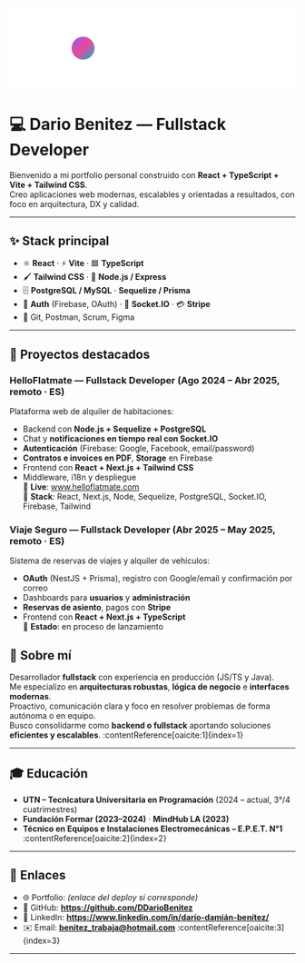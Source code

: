 ![Dario Benitez](./public/banner.svg)

# 💻 Dario Benitez — Fullstack Developer

Bienvenido a mi portfolio personal construido con **React + TypeScript + Vite + Tailwind CSS**.  
Creo aplicaciones web modernas, escalables y orientadas a resultados, con foco en arquitectura, DX y calidad.

---

## ✨ Stack principal

-   ⚛️ **React** · ⚡ **Vite** · 🟦 **TypeScript**
-   🖌️ **Tailwind CSS** · 🔌 **Node.js / Express**
-   🗄️ **PostgreSQL / MySQL** · **Sequelize / Prisma**
-   🔐 **Auth** (Firebase, OAuth) · 🔔 **Socket.IO** · 💳 **Stripe**
-   🧰 Git, Postman, Scrum, Figma

---

## 🚀 Proyectos destacados

### HelloFlatmate — Fullstack Developer (Ago 2024 – Abr 2025, remoto · ES)

Plataforma web de alquiler de habitaciones:

-   Backend con **Node.js + Sequelize + PostgreSQL**
-   Chat y **notificaciones en tiempo real con Socket.IO**
-   **Autenticación** (Firebase: Google, Facebook, email/password)
-   **Contratos e invoices en PDF**, **Storage** en Firebase
-   Frontend con **React + Next.js + Tailwind CSS**
-   Middleware, i18n y despliegue  
    🔗 **Live**: www.helloflatmate.com  
    🔗 **Stack**: React, Next.js, Node, Sequelize, PostgreSQL, Socket.IO, Firebase, Tailwind

### Viaje Seguro — Fullstack Developer (Abr 2025 – May 2025, remoto · ES)

Sistema de reservas de viajes y alquiler de vehículos:

-   **OAuth** (NestJS + Prisma), registro con Google/email y confirmación por correo
-   Dashboards para **usuarios** y **administración**
-   **Reservas de asiento**, pagos con **Stripe**
-   Frontend con **React + Next.js + TypeScript**  
    🔗 **Estado**: en proceso de lanzamiento

## 🧠 Sobre mí

Desarrollador **fullstack** con experiencia en producción (JS/TS y Java).  
Me especializo en **arquitecturas robustas**, **lógica de negocio** e **interfaces modernas**.  
Proactivo, comunicación clara y foco en resolver problemas de forma autónoma o en equipo.  
Busco consolidarme como **backend o fullstack** aportando soluciones **eficientes y escalables**. :contentReference[oaicite:1]{index=1}

---

## 🎓 Educación

-   **UTN – Tecnicatura Universitaria en Programación** (2024 – actual, 3°/4 cuatrimestres)
-   **Fundación Formar (2023–2024)** · **MindHub LA (2023)**
-   **Técnico en Equipos e Instalaciones Electromecánicas – E.P.E.T. N°1** :contentReference[oaicite:2]{index=2}

---

## 🔗 Enlaces

-   🌐 Portfolio: _(enlace del deploy si corresponde)_
-   🐙 GitHub: **https://github.com/DDarioBenitez**
-   💼 LinkedIn: **https://www.linkedin.com/in/darío-damián-benítez/**
-   ✉️ Email: **benitez_trabaja@hotmail.com** :contentReference[oaicite:3]{index=3}

---

```

```

